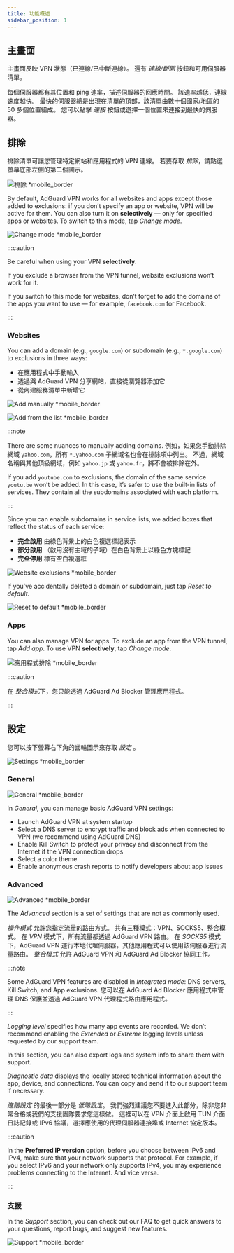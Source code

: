 ```yaml
---
title: 功能概述
sidebar_position: 1
---
```


## 主畫面

主畫面反映 VPN 狀態（已連線/已中斷連線）。 還有 *連線/斷開* 按鈕和可用伺服器清單。

每個伺服器都有其位置和 ping 速率，描述伺服器的回應時間。 該速率越低，連線速度越快。 最快的伺服器總是出現在清單的頂部，該清單由數十個國家/地區的 50 多個位置組成。 您可以點擊 *連接* 按鈕或選擇一個位置來連接到最快的伺服器。

## 排除

排除清單可讓您管理特定網站和應用程式的 VPN 連線。 若要存取 *排除*，請點選螢幕底部左側的第二個圖示。

![排除 *mobile_border](https://cdn.adtidy.org/content/kb/vpn/android/exclusions.jpg)

By default, AdGuard VPN works for all websites and apps except those added to exclusions: if you don’t specify an app or website, VPN will be active for them. You can also turn it on **selectively** — only for specified apps or websites. To switch to this mode, tap *Change mode*.

![Change mode *mobile_border](https://cdn.adtidy.org/content/kb/vpn/android/change_mode.jpg)

:::caution

Be careful when using your VPN **selectively**.

If you exclude a browser from the VPN tunnel, website exclusions won’t work for it.

If you switch to this mode for websites, don’t forget to add the domains of the apps you want to use — for example, `facebook.com` for Facebook.

:::

### Websites

You can add a domain (e.g., `google.com`) or subdomain (e.g., `*.google.com`) to exclusions in three ways:

- 在應用程式中手動輸入
- 透過與 AdGuard VPN 分享網站，直接從瀏覽器添加它
- 從內建服務清單中新增它

![Add manually *mobile_border](https://cdn.adtidy.org/content/kb/vpn/android/manually.jpg)

![Add from the list *mobile_border](https://cdn.adtidy.org/content/kb/vpn/android/from_list.jpg)

:::note

There are some nuances to manually adding domains. 例如，如果您手動排除網域 `yahoo.com`，所有 `*.yahoo.com` 子網域名也會在排除項中列出。 不過，網域名稱與其他頂級網域，例如 `yahoo.jp` 或 `yahoo.fr`，將不會被排除在外。

If you add `youtube.com` to exclusions, the domain of the same service `youtu.be` won’t be added. In this case, it’s safer to use the built-in lists of services. They contain all the subdomains associated with each platform.

:::

Since you can enable subdomains in service lists, we added boxes that reflect the status of each service:

- **完全啟用** 由綠色背景上的白色複選標記表示
- **部分啟用** （啟用沒有主域的子域）在白色背景上以綠色方塊標記
- **完全停用** 標有空白複選框

![Website exclusions *mobile_border](https://cdn.adtidy.org/content/kb/vpn/android/websites.png)

If you’ve accidentally deleted a domain or subdomain, just tap *Reset to default*.

![Reset to default *mobile_border](https://cdn.adtidy.org/content/kb/vpn/android/reset.jpg)

### Apps

You can also manage VPN for apps. To exclude an app from the VPN tunnel, tap *Add app*. To use VPN **selectively**, tap *Change mode*.

![應用程式排除 *mobile_border](https://cdn.adtidy.org/content/kb/vpn/android/apps.jpg)

:::caution

在 *整合模式*下，您只能透過 AdGuard Ad Blocker 管理應用程式。

:::

## 設定

您可以按下螢幕右下角的齒輪圖示來存取 *設定* 。

![Settings *mobile_border](https://cdn.adtidy.org/content/kb/vpn/android/settings.jpg)

### General

![General *mobile_border](https://cdn.adtidy.org/content/kb/vpn/android/general.jpg)

In *General*, you can manage basic AdGuard VPN settings:

- Launch AdGuard VPN at system startup
- Select a DNS server to encrypt traffic and block ads when connected to VPN (we recommend using AdGuard DNS)
- Enable Kill Switch to protect your privacy and disconnect from the Internet if the VPN connection drops
- Select a color theme
- Enable anonymous crash reports to notify developers about app issues

### Advanced

![Advanced *mobile_border](https://cdn.adtidy.org/content/kb/vpn/android/advanced.png)

The *Advanced* section is a set of settings that are not as commonly used.

*操作模式* 允許您指定流量的路由方式。 共有三種模式：VPN、SOCKS5、整合模式。 在 *VPN* 模式下，所有流量都透過 AdGuard VPN 路由。 在 *SOCKS5* 模式下，AdGuard VPN 運行本地代理伺服器，其他應用程式可以使用該伺服器進行流量路由。 *整合模式* 允許 AdGuard VPN 和 AdGuard Ad Blocker 協同工作。

:::note

Some AdGuard VPN features are disabled in *Integrated mode*: DNS servers, Kill Switch, and App exclusions. 您可以在 AdGuard Ad Blocker 應用程式中管理 DNS 保護並透過 AdGuard VPN 代理程式路由應用程式。

:::

*Logging level* specifies how many app events are recorded. We don’t recommend enabling the *Extended* or *Extreme* logging levels unless requested by our support team.

In this section, you can also export logs and system info to share them with support.

*Diagnostic data* displays the locally stored technical information about the app, device, and connections. You can copy and send it to our support team if necessary.

*進階設定* 的最後一部分是 *低階設定*。 我們強烈建議您不要進入此部分，除非您非常合格或我們的支援團隊要求您這樣做。 這裡可以在 VPN 介面上啟用 TUN 介面日誌記錄或 IPv6 協議，選擇應使用的代理伺服器連接埠或 Internet 協定版本。

:::caution

In the **Preferred IP version** option, before you choose between IPv6 and IPv4, make sure that your network supports that protocol. For example, if you select IPv6 and your network only supports IPv4, you may experience problems connecting to the Internet. And vice versa.

:::

### 支援

In the *Support* section, you can check out our FAQ to get quick answers to your questions, report bugs, and suggest new features.

![Support *mobile_border](https://cdn.adtidy.org/content/kb/vpn/android/support.jpg)
